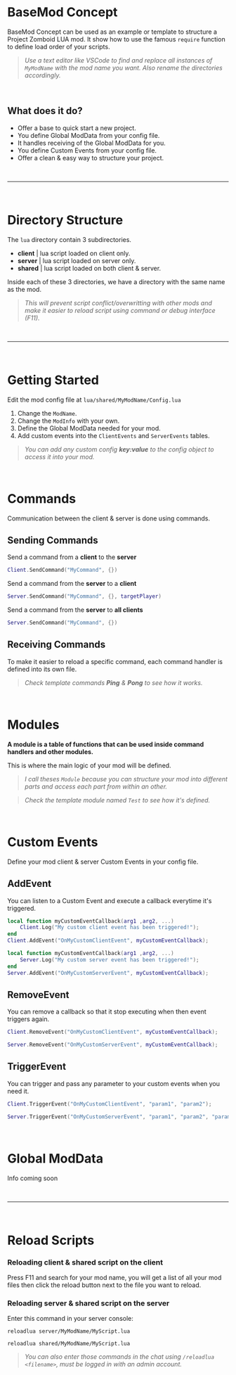 # BaseMod Concept

BaseMod Concept can be used as an example or template to structure a Project Zomboid LUA mod. It show how to use the famous `require` function to define load order of your scripts.

>*Use a text editor like VSCode to find and replace all instances of `MyModName` with the mod name you want. Also rename the directories accordingly.*

<br>

## What does it do?
- Offer a base to quick start a new project.
- You define Global ModData from your config file.
- It handles receiving of the Global ModData for you.
- You define Custom Events from your config file.
- Offer a clean & easy way to structure your project.

<br>

---

<br>

# **Directory Structure**
The `lua` directory contain 3 subdirectories.
- **client** | lua script loaded on client only.
- **server** | lua script loaded on server only.
- **shared** | lua script loaded on both client & server.

Inside each of these 3 directories, we have a directory with the same name as the mod.

>*This will prevent script conflict/overwritting with other mods and make it easier to reload script using command or debug interface (F11).*

<br>

---

<br>

# Getting Started

Edit the mod config file at `lua/shared/MyModName/Config.lua`
1) Change the `ModName`.
2) Change the `ModInfo` with your own.
3) Define the Global ModData needed for your mod.
4) Add custom events into the `ClientEvents` and `ServerEvents` tables.
>*You can add any custom config **key:value** to the config object to access it into your mod.*

<br>

# Commands

Communication between the client & server is done using commands.

## Sending Commands

Send a command from a **client** to the **server**
```lua
Client.SendCommand("MyCommand", {})
```

Send a command from the **server** to a **client**
```lua
Server.SendCommand("MyCommand", {}, targetPlayer)
```

Send a command from the **server** to **all clients**
```lua
Server.SendCommand("MyCommand", {})
```

## Receiving Commands

To make it easier to reload a specific command, each command handler is defined into its own file.

>*Check template commands **Ping** & **Pong** to see how it works.* 

<br>

# Modules

**A module is a table of functions that can be used inside command handlers and other modules.**

This is where the main logic of your mod will be defined.
>*I call theses `Module` because you can structure your mod into different parts and access each part from within an other.*  

>*Check the template module named `Test` to see how it's defined.*


<br>

# Custom Events

Define your mod client & server Custom Events in your config file.

## AddEvent

You can listen to a Custom Event and execute a callback everytime it's triggered.

```lua
local function myCustomEventCallback(arg1 ,arg2, ...)
    Client.Log("My custom client event has been triggered!");
end
Client.AddEvent("OnMyCustomClientEvent", myCustomEventCallback);
```
```lua
local function myCustomEventCallback(arg1 ,arg2, ...)
    Server.Log("My custom server event has been triggered!");
end
Server.AddEvent("OnMyCustomServerEvent", myCustomEventCallback);
```

## RemoveEvent

You can remove a callback so that it stop executing when then event triggers again.
```lua
Client.RemoveEvent("OnMyCustomClientEvent", myCustomEventCallback);
```
```lua
Server.RemoveEvent("OnMyCustomServerEvent", myCustomEventCallback);
```

## TriggerEvent

You can trigger and pass any parameter to your custom events when you need it.
```lua
Client.TriggerEvent("OnMyCustomClientEvent", "param1", "param2");
```
```lua
Server.TriggerEvent("OnMyCustomServerEvent", "param1", "param2", "param3");
```

<br>

# Global ModData

Info coming soon

<br>

---

<br>

# Reload Scripts

### Reloading **client** & **shared** script on the client

Press F11 and search for your mod name, you will get a list of all your mod files then click the reload button next to the file you want to reload.

### Reloading **server** & **shared** script on the server

Enter this command in your server console:
```
reloadlua server/MyModName/MyScript.lua
```
```
reloadlua shared/MyModName/MyScript.lua
```
>*You can also enter those commands in the chat using `/reloadlua <filename>`, must be logged in with an admin account.*
